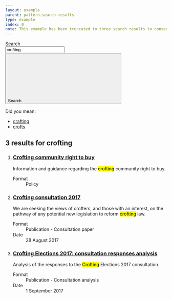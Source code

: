 ```yaml
---
layout: example
parent: pattern.search-results
type: example
index: 0
note: This example has been truncated to three search results to conserve space.
---
```


<div class="ds_search-results">
    <div class="ds_site-search">
        <form role="search" class="ds_site-search__form">
            <label class="ds_label  visually-hidden" for="site-search">Search</label>
            <div class="ds_input__wrapper  ds_input__wrapper--has-icon">
                <input name="q" required="" id="site-search" class="ds_input  ds_site-search__input" type="text" value="crofting" placeholder="Search" autocomplete="off">
                <button type="submit" class="ds_button  js-site-search-button">
                    <span class="visually-hidden">Search</span>
                    <svg class="ds_icon" aria-hidden="true" role="img"><use xlink:href="/assets/images/icons/icons.stack.svg#search"></use></svg>
                </button>
            </div>
        </form>
    </div>
    <nav class="ds_search-suggestions" aria-label="Alternative search suggestions">
        <span aria-hidden="true">Did you mean:</span>
        <ul>
            <li>
                <a aria-label="Did you mean 'crafting'?" href="#">crafting</a>
            </li>
            <li>
                <a aria-label="Did you mean 'crofts'?" href="#">crofts</a>
            </li>
        </ul>
    </nav>
    <h2 class="ds_search-results__title"><span class="ds_search-results__title-count">3</span> results for <span class="ds_search-results__title-query">crofting</span></h2>
    <ol class="ds_search-results__list" data-total="3">
        <li class="ds_search-result">
            <h3 class="ds_search-result__title">
                <a class="ds_search-result__link" href="#">Crofting community right to buy</a>
            </h3>
            <p class="ds_search-result__summary">Information and guidance regarding the <mark>crofting</mark> community right to buy.</p>
            <dl class="ds_metadata ds_search-result__metadata  ds_metadata--inline">
                <div class="ds_metadata__item">
                    <dt class="ds_metadata__key visually-hidden">Format</dt>
                    <dd class="ds_metadata__value">Policy</dd>
                </div>
            </dl>
        </li>
        <li class="ds_search-result">
            <h3 class="ds_search-result__title">
                <a class="ds_search-result__link" href="#">Crofting consultation 2017</a>
            </h3>
            <p class="ds_search-result__summary">We are seeking the views of crofters, and those with an interest, on the pathway of any potential new legislation to reform <mark>crofting</mark> law.</p>
            <dl class="ds_metadata ds_search-result__metadata ds_metadata--inline">
                <div class="ds_metadata__item">
                    <dt class="ds_metadata__key visually-hidden">Format</dt>
                    <dd class="ds_metadata__value">Publication - Consultation paper</dd>
                </div>
                <div class="ds_metadata__item">
                    <dt class="ds_metadata__key visually-hidden">Date</dt>
                    <dd class="ds_metadata__value">28 August 2017</dd>
                </div>
            </dl>
        </li>
        <li class="ds_search-result">
            <h3 class="ds_search-result__title">
                <a class="ds_search-result__link" href="#">Crofting Elections 2017: consultation responses analysis</a>
            </h3>
            <p class="ds_search-result__summary">Analysis of the responses to the <mark>Crofting</mark> Elections 2017 consultation.</p>
            <dl class="ds_metadata ds_search-result__metadata ds_metadata--inline">
                <div class="ds_metadata__item">
                    <dt class="ds_metadata__key visually-hidden">Format</dt>
                    <dd class="ds_metadata__value">Publication - Consultation analysis</dd>
                </div>
                <div class="ds_metadata__item">
                    <dt class="ds_metadata__key visually-hidden">Date</dt>
                    <dd class="ds_metadata__value">1 September 2017</dd>
                </div>
            </dl>
        </li>
    </ol>
</div>